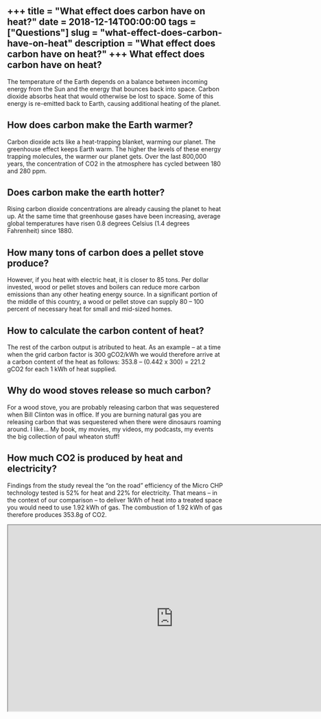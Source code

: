 +++
title = "What effect does carbon have on heat?"
date = 2018-12-14T00:00:00
tags = ["Questions"]
slug = "what-effect-does-carbon-have-on-heat"
description = "What effect does carbon have on heat?"
+++
What effect does carbon have on heat?
-------------------------------------

The temperature of the Earth depends on a balance between incoming energy from the Sun and the energy that bounces back into space. Carbon dioxide absorbs heat that would otherwise be lost to space. Some of this energy is re-emitted back to Earth, causing additional heating of the planet.

How does carbon make the Earth warmer?
--------------------------------------

Carbon dioxide acts like a heat-trapping blanket, warming our planet. The greenhouse effect keeps Earth warm. The higher the levels of these energy trapping molecules, the warmer our planet gets. Over the last 800,000 years, the concentration of CO2 in the atmosphere has cycled between 180 and 280 ppm.

Does carbon make the earth hotter?
----------------------------------

Rising carbon dioxide concentrations are already causing the planet to heat up. At the same time that greenhouse gases have been increasing, average global temperatures have risen 0.8 degrees Celsius (1.4 degrees Fahrenheit) since 1880.

How many tons of carbon does a pellet stove produce?
----------------------------------------------------

However, if you heat with electric heat, it is closer to 85 tons. Per dollar invested, wood or pellet stoves and boilers can reduce more carbon emissions than any other heating energy source. In a significant portion of the middle of this country, a wood or pellet stove can supply 80 – 100 percent of necessary heat for small and mid-sized homes.

How to calculate the carbon content of heat?
--------------------------------------------

The rest of the carbon output is atributed to heat. As an example – at a time when the grid carbon factor is 300 gCO2/kWh we would therefore arrive at a carbon content of the heat as follows: 353.8 – (0.442 x 300) = 221.2 gCO2 for each 1 kWh of heat supplied.

Why do wood stoves release so much carbon?
------------------------------------------

For a wood stove, you are probably releasing carbon that was sequestered when Bill Clinton was in office. If you are burning natural gas you are releasing carbon that was sequestered when there were dinosaurs roaming around. I like… My book, my movies, my videos, my podcasts, my events the big collection of paul wheaton stuff!

How much CO2 is produced by heat and electricity?
-------------------------------------------------

Findings from the study reveal the “on the road” efficiency of the Micro CHP technology tested is 52% for heat and 22% for electricity. That means – in the context of our comparison – to deliver 1kWh of heat into a treated space you would need to use 1.92 kWh of gas. The combustion of 1.92 kWh of gas therefore produces 353.8g of CO2.

<iframe allow="accelerometer; autoplay; clipboard-write; encrypted-media; gyroscope; picture-in-picture" allowfullscreen="" class="__youtube_prefs__  epyt-is-override  no-lazyload" data-no-lazy="1" data-origheight="433" data-origwidth="770" data-skipgform_ajax_framebjll="" height="433" id="_ytid_70124" loading="lazy" src="https://www.youtube.com/embed/VEL9diENZY0?enablejsapi=1&autoplay=0&cc_load_policy=0&cc_lang_pref=&iv_load_policy=1&loop=0&modestbranding=0&rel=1&fs=1&playsinline=0&autohide=2&theme=dark&color=red&controls=1&" title="YouTube player" width="770"></iframe>